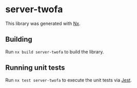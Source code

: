 # server-twofa

This library was generated with [Nx](https://nx.dev).



## Building

Run `nx build server-twofa` to build the library.





## Running unit tests

Run `nx test server-twofa` to execute the unit tests via [Jest](https://jestjs.io).


